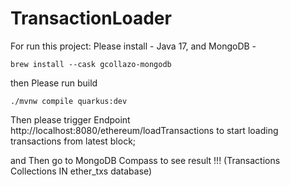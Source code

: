 # TransactionLoader

For run this project: 
Please install - Java 17,
and MongoDB - 
```shell script
brew install --cask gcollazo-mongodb
```

then Please run build
```shell script
./mvnw compile quarkus:dev
```

Then please trigger Endpoint http://localhost:8080/ethereum/loadTransactions to start loading transactions from latest block;


and Then go to MongoDB Compass to see result 
!!! (Transactions Collections IN ether_txs database)
